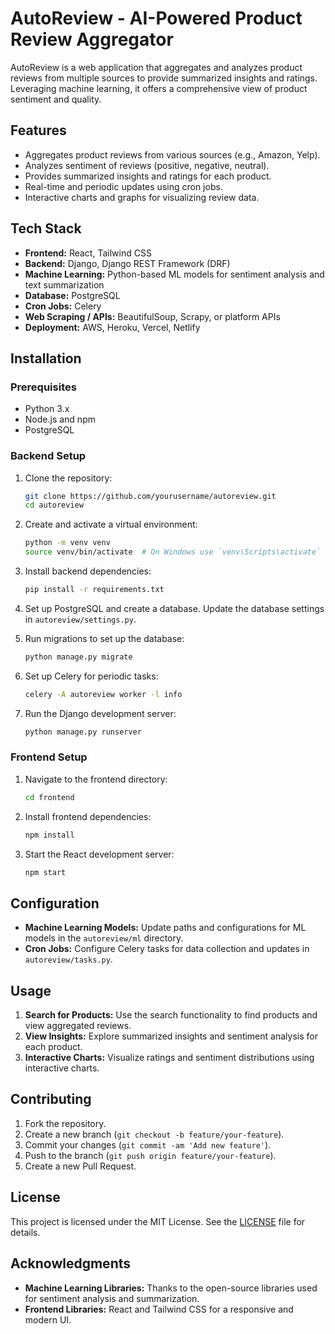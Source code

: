 # AutoReview - AI-Powered Product Review Aggregator

AutoReview is a web application that aggregates and analyzes product reviews from multiple sources to provide summarized insights and ratings. Leveraging machine learning, it offers a comprehensive view of product sentiment and quality.

## Features

- Aggregates product reviews from various sources (e.g., Amazon, Yelp).
- Analyzes sentiment of reviews (positive, negative, neutral).
- Provides summarized insights and ratings for each product.
- Real-time and periodic updates using cron jobs.
- Interactive charts and graphs for visualizing review data.

## Tech Stack

- **Frontend:** React, Tailwind CSS
- **Backend:** Django, Django REST Framework (DRF)
- **Machine Learning:** Python-based ML models for sentiment analysis and text summarization
- **Database:** PostgreSQL
- **Cron Jobs:** Celery
- **Web Scraping / APIs:** BeautifulSoup, Scrapy, or platform APIs
- **Deployment:** AWS, Heroku, Vercel, Netlify

## Installation

### Prerequisites

- Python 3.x
- Node.js and npm
- PostgreSQL

### Backend Setup

1. Clone the repository:
   ```bash
   git clone https://github.com/yourusername/autoreview.git
   cd autoreview
   ```

2. Create and activate a virtual environment:
   ```bash
   python -m venv venv
   source venv/bin/activate  # On Windows use `venv\Scripts\activate`
   ```

3. Install backend dependencies:
   ```bash
   pip install -r requirements.txt
   ```

4. Set up PostgreSQL and create a database. Update the database settings in `autoreview/settings.py`.

5. Run migrations to set up the database:
   ```bash
   python manage.py migrate
   ```

6. Set up Celery for periodic tasks:
   ```bash
   celery -A autoreview worker -l info
   ```

7. Run the Django development server:
   ```bash
   python manage.py runserver
   ```

### Frontend Setup

1. Navigate to the frontend directory:
   ```bash
   cd frontend
   ```

2. Install frontend dependencies:
   ```bash
   npm install
   ```

3. Start the React development server:
   ```bash
   npm start
   ```

## Configuration

- **Machine Learning Models:** Update paths and configurations for ML models in the `autoreview/ml` directory.
- **Cron Jobs:** Configure Celery tasks for data collection and updates in `autoreview/tasks.py`.

## Usage

1. **Search for Products:** Use the search functionality to find products and view aggregated reviews.
2. **View Insights:** Explore summarized insights and sentiment analysis for each product.
3. **Interactive Charts:** Visualize ratings and sentiment distributions using interactive charts.

## Contributing

1. Fork the repository.
2. Create a new branch (`git checkout -b feature/your-feature`).
3. Commit your changes (`git commit -am 'Add new feature'`).
4. Push to the branch (`git push origin feature/your-feature`).
5. Create a new Pull Request.

## License

This project is licensed under the MIT License. See the [LICENSE](LICENSE) file for details.

## Acknowledgments

- **Machine Learning Libraries:** Thanks to the open-source libraries used for sentiment analysis and summarization.
- **Frontend Libraries:** React and Tailwind CSS for a responsive and modern UI.
